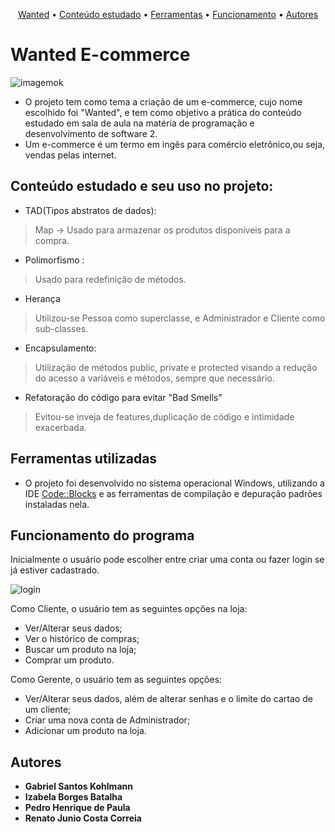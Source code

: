 <p align="center">
    <a href="#wanted-e-commerce">Wanted</a> &bull;
    <a href="#conteúdo-estudado-e-seu-uso-no-projeto">Conteúdo estudado</a> &bull;
    <a href="#ferramentas-utilizadas">Ferramentas</a> &bull;
    <a href="#funcionamento-do-programa">Funcionamento</a> &bull;
    <a href="#autores">Autores</a>
</p>


#                                                   Wanted E-commerce

![imagemok](https://user-images.githubusercontent.com/42629929/49120576-5b8f4e00-f294-11e8-8909-132379ef4eed.jpeg)


- O projeto tem como tema a criação de um e-commerce, cujo nome escolhido foi "Wanted", e tem como objetivo a prática do conteúdo 
estudado em sala de aula na matéria de programação e desenvolvimento de software 2.
- Um e-commerce é um termo em ingês para comércio eletrônico,ou seja, vendas pelas internet.

## Conteúdo estudado e seu uso no projeto:
- TAD(Tipos abstratos de dados):
> Map -> Usado para armazenar os produtos disponíveis para a compra.
- Polimorfismo :
> Usado para redefinição de métodos.
- Herança
> Utilizou-se Pessoa como superclasse, e Administrador e Cliente como sub-classes.
- Encapsulamento:
> Utilização de métodos public, private e protected visando a redução do acesso a variáveis e métodos, sempre que necessário.
- Refatoração do código para evitar "Bad Smells"
> Evitou-se inveja de features,duplicação de código e intimidade exacerbada.

## Ferramentas utilizadas

* O projeto foi desenvolvido no sistema operacional Windows, utilizando a IDE [Code::Blocks](http://www.codeblocks.org/) e as ferramentas de compilação e depuração padrões instaladas nela.

## Funcionamento do programa
Inicialmente o usuário pode escolher entre criar uma conta ou fazer login se já estiver cadastrado.

![login](https://user-images.githubusercontent.com/42399508/49194333-da09ef80-f369-11e8-8fe0-dac5f9794808.gif)

Como Cliente, o usuário tem as seguintes opções na loja:
* Ver/Alterar seus dados;
* Ver o histórico de compras;
* Buscar um produto na loja;
* Comprar um produto.

Como Gerente, o usuário tem as seguintes opções:
* Ver/Alterar seus dados, além de alterar senhas e o limite do cartao de um cliente;
* Criar uma nova conta de Administrador;
* Adicionar um produto na loja.

## Autores

* **Gabriel Santos Kohlmann**
* **Izabela Borges Batalha**
* **Pedro Henrique de Paula**
* **Renato Junio Costa Correia**
